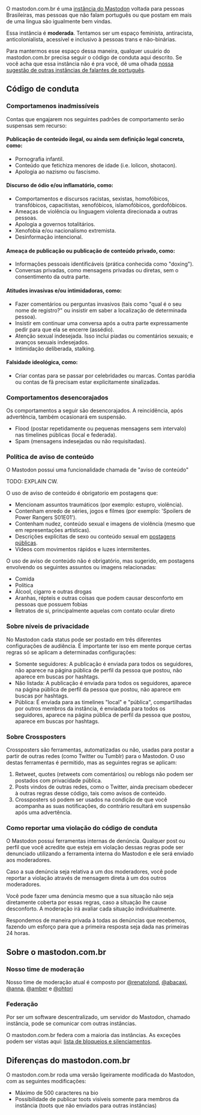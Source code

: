 O mastodon.com.br é uma [instância do Mastodon](https://joinmastodon.org) voltada para pessoas Brasileiras, mas pessoas que não falam português ou que postam em mais de uma lingua são igualmente bem vindas.

Essa instância é **moderada**. Tentamos ser um espaço feminista, antiracista, anticolonialista, acessível e inclusivo à pessoas trans e não-binárias.

Para mantermos esse espaço dessa maneira, qualquer usuário do mastodon.com.br precisa seguir o código de conduta aqui descrito. Se você acha que essa instância não é pra você, dê uma olhada [nossa sugestão de outras instâncias de falantes de português](https://instances.social/list#lang=pt&allowed=&prohibited=nudity_nocw,pornography_nocw,spam,advertising,spoilers_nocw&users=).

## Código de conduta

### Comportamenos inadmissíveis

Contas que engajarem nos seguintes padrões de comportamento serão suspensas sem recurso:

#### Publicação de conteúdo ilegal, ou ainda sem definição legal concreta, como:

*   Pornografia infantil.
*   Conteúdo que fetichiza menores de idade (i.e. lolicon, shotacon).
*   Apologia ao nazismo ou fascismo.

#### Discurso de ódio e/ou inflamatório, como:

*   Comportamentos e discursos racistas, sexistas, homofóbicos, transfóbicos, capacitistas, xenofóbicos, islamofóbicos, gordofóbicos.
*   Ameaças de violência ou linguagem violenta direcionada a outras pessoas.
*   Apologia a governos totalitários.
*   Xenofobia e/ou nacionalismo extremista.
*   Desinformação intencional.

#### Ameaça de publicação ou publicação de conteúdo privado, como:

*   Informações pessoais identificáveis (prática conhecida como "doxing").
*   Conversas privadas, como mensagens privadas ou diretas, sem o consentimento da outra parte.

#### Atitudes invasivas e/ou intimidadoras, como:

*   Fazer comentários ou perguntas invasivos (tais como "qual é o seu nome de registro?" ou insistir em saber a localização de determinada pessoa).
*   Insistir em continuar uma conversa após a outra parte expressamente pedir para que ela se encerre (assédio).
*   Atenção sexual indesejada. Isso inclui piadas ou comentários sexuais; e avanços sexuais indesejados.
*   Intimidação deliberada, stalking.

#### Falsidade ideológica, como:

*   Criar contas para se passar por celebridades ou marcas. Contas paródia ou contas de fã precisam estar explicitamente sinalizadas.

### Comportamentos desencorajados

Os comportamentos a seguir são desencorajados. A reincidência, após advertência, também ocasionará em suspensão.

*   Flood (postar repetidamente ou pequenas mensagens sem intervalo) nas timelines públicas (local e federada).
*   Spam (mensagens indesejadas ou não requisitadas).

### Política de aviso de conteúdo

O Mastodon possui uma funcionalidade chamada de "aviso de conteúdo"

TODO: EXPLAIN CW.

O uso de aviso de conteúdo é obrigatorio em postagens que:

*   Mencionam assuntos traumáticos (por exemplo: estupro, violência).
*   Contenham enredo de séries, jogos e filmes (por exemplo: 'Spoilers de Power Rangers S01E01').
*   Contenham nudez, conteúdo sexual e imagens de violência (mesmo que em representações artísticas).
*   Descrições explícitas de sexo ou conteúdo sexual em [postagens públicas](#privacidade).
*   Vídeos com movimentos rápidos e luzes intermitentes.

O uso de aviso de conteúdo não é obrigatório, mas sugerido, em postagens envolvendo os seguintes assuntos ou imagens relacionadas:

*   Comida
*   Política
*   Álcool, cigarro e outras drogas
*   Aranhas, répteis e outras coisas que podem causar desconforto em pessoas que possuem fobias
*   Retratos de si, principalmente aquelas com contato ocular direto

### Sobre níveis de privacidade

<a name="privacidade"></a>No Mastodon cada status pode ser postado em três diferentes configurações de audiência. É importante ter isso em mente porque certas regras só se aplicam a determinadas configurações:

*   Somente seguidores: A publicação é enviada para todos os seguidores, não aparece na página pública de perfil da pessoa que postou, não aparece em buscas por hashtags.
*   Não listada: A publicação é enviada para todos os seguidores, aparece na página pública de perfil da pessoa que postou, não aparece em buscas por hashtags.
*   Pública: É enviada para as timelines "local" e "pública", compartilhadas por outros membros da instância, é enviadada para todos os seguidores, aparece na página pública de perfil da pessoa que postou, aparece em buscas por hashtags.

### Sobre Crossposters

Crossposters são ferramentas, automatizadas ou não, usadas para postar a partir de outras redes (como Twitter ou Tumblr) para o Mastodon. O uso destas ferramentas é permitido, mas as seguintes regras se aplicam:

1.  Retweet, quotes (retweets com comentários) ou reblogs não podem ser postados com privacidade pública.
2.  Posts vindos de outras redes, como o Twitter, ainda precisam obedecer à outras regras desse código, tais como avisos de conteúdo.
3.  Crossposters só podem ser usados na condição de que você acompanha as suas notificações, do contrário resultará em suspensão após uma advertência.

### Como reportar uma violação do código de conduta

O Mastodon possui ferramentas internas de denúncia. Qualquer post ou perfil que você acredite que esteja em violação dessas regras pode ser denunciado utilizando a ferramenta interna do Mastodon e ele será enviado aos moderadores.

Caso a sua denúncia seja relativa a um dos moderadores, você pode reportar a violação através de mensagem direta à um dos outros moderadores.

Você pode fazer uma denúncia mesmo que a sua situação não seja diretamente coberta por essas regras, caso a situação lhe cause desconforto. A moderação irá avaliar cada situação individualmente.

Respondemos de maneira privada à todas as denúncias que recebemos, fazendo um esforço para que a primeira resposta seja dada nas primeiras 24 horas.

## Sobre o mastodon.com.br

### Nosso time de moderação

Nosso time de moderação atual é composto por
[@<span>renatolond</span>](https://masto.donte.com.br/@renatolond),
[@<span>abacaxi</span>](https://masto.donte.com.br/@abacaxi),
[@<span>anna</span>](https://masto.donte.com.br/@anna),
[@<span>amber</span>](https://masto.donte.com.br/@amber) e
[@<span>ohtori</span>](https://masto.donte.com.br/@ohtori)

### Federação

Por ser um software descentralizado, um servidor do Mastodon, chamado instância, pode se comunicar com outras instâncias.

O mastodon.com.br federa com a maioria das instâncias. As exceções podem ser vistas aqui: [lista de bloqueios e silenciamentos](https://github.com/masto-donte-com-br/InstanceInternals/blob/master/Blocklist.md).

## Diferenças do mastodon.com.br

O mastodon.com.br roda uma versão ligeiramente modificada do Mastodon, com as seguintes modificações:

*   Máximo de 500 caracteres na bio
*   Possibilidade de publicar toots visíveis somente para membros da instância (toots que não enviados para outras instâncias)
